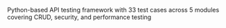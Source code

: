 Python-based API testing framework with 33 test cases across 5 modules covering CRUD, security, and performance testing
